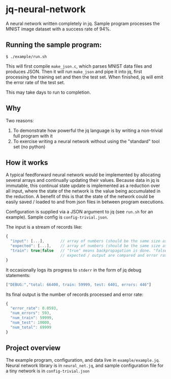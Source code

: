 # jq-neural-network
A neural network written completely in jq. Sample program processes the MNIST image dataset with a success rate of 94%.

## Running the sample program:
```
$ ./example/run.sh
```
This will first compile `make_json.c`, which parses MNIST data files and produces JSON.  Then it will run `make_json` and pipe it into jq, first processing the training set and then the test set. When finished, jq will emit the error rate of the test set.  

This may take days to run to completion.

## Why
Two reasons:

1. To demonstrate how powerful the jq language is by writing a non-trivial full program with it
2. To exercise writing a neural network without using the "standard" tool set (no python)

## How it works
A typical feedforward neural network would be implemented by allocating several arrays and continually updating their values. Because data in jq is immutable, this continual state update is implemented as a reduction over all input, where the state of the network is the value being accumulated in the reduction. A benefit of this is that the state of the network could be easily saved / loaded to and from json files in between program executions.  

Configuration is supplied via a JSON argument to jq (see `run.sh` for an example). Sample config is `config-trivial.json`.  

The input is a stream of records like: 
```js
{ 
  "input": [...],       // array of numbers (should be the same size as config.input_size)
  "expected": [...],    // array of numbers (should be the same size as config.output_size)
  "train": true|false   // "true" means backpropagation is done. "false" means that the 
                        // expected / output are compared and error rate updated
}
```

It occasionally logs its progress to `stderr` in the form of jq debug statements:
```js
["DEBUG:","total: 66400, train: 59999, test: 6401, errors: 446"]
```

Its final output is the number of records processed and error rate:
```js
{
  "error_rate": 0.0593,
  "num_errors": 593,
  "num_train": 59999,
  "num_test": 10000,
  "num_total": 69999
}
```

## Project overview
The example program, configuration, and data live in `example/example.jq`. Neural network library is in `neural_net.jq`, and sample configuration file for a tiny network is in `config-trivial.json`  
